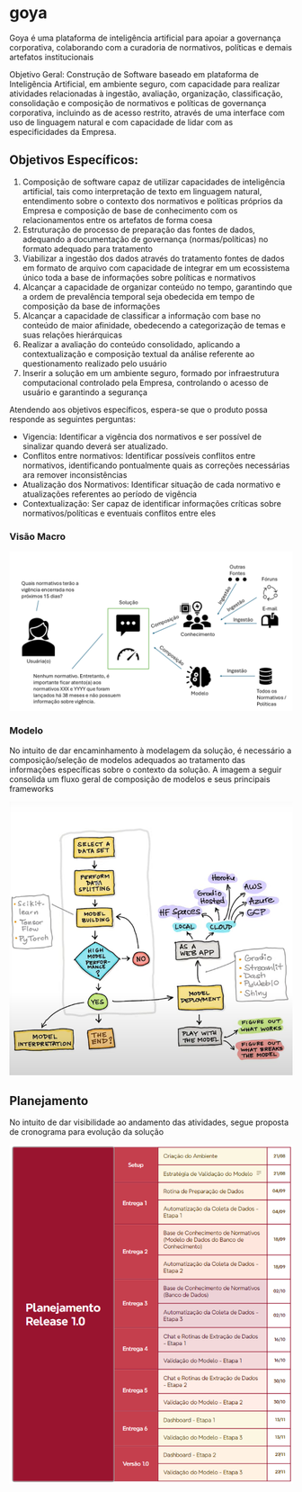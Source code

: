# goya
Goya é uma plataforma de inteligência artificial para apoiar a governança corporativa, colaborando com a curadoria de normativos, políticas e demais artefatos institucionais

Objetivo Geral: Construção de Software baseado em plataforma de Inteligência Artificial, em ambiente seguro, com capacidade para realizar atividades relacionadas à ingestão, avaliação, organização, classificação, consolidação e composição de normativos e políticas de governança corporativa, incluindo as de acesso restrito, através de uma interface com uso de linguagem natural e com capacidade de lidar com as especificidades da Empresa.  

## Objetivos Específicos:
1)	Composição de software capaz de utilizar capacidades de inteligência artificial, tais como interpretação de texto em linguagem natural, entendimento sobre o contexto dos normativos e políticas próprios da Empresa e composição de base de conhecimento com os relacionamentos entre os artefatos de forma coesa
2)	Estruturação de processo de preparação das fontes de dados, adequando a documentação de governança (normas/políticas) no formato adequado para tratamento
3)	Viabilizar a ingestão dos dados através do tratamento fontes de dados em formato de arquivo com capacidade de integrar em um ecossistema único toda a base de informações sobre políticas e normativos
4)	Alcançar a capacidade de organizar conteúdo no tempo, garantindo que a ordem de prevalência temporal seja obedecida em tempo de composição da base de informações
5)	Alcançar a capacidade de classificar a informação com base no conteúdo de maior afinidade, obedecendo a categorização de temas e suas relações hierárquicas
6)	Realizar a avaliação do conteúdo consolidado, aplicando a contextualização e composição textual da análise referente ao questionamento realizado pelo usuário
7)	Inserir a solução em um ambiente seguro, formado por infraestrutura computacional controlado pela Empresa, controlando o acesso de usuário e garantindo a segurança 

Atendendo aos objetivos específicos, espera-se que o produto possa responde as seguintes perguntas:

- Vigencia: Identificar a vigência dos normativos e ser possível de sinalizar quando deverá ser atualizado.
- Conflitos entre normativos: Identificar possíveis conflitos entre normativos, identificando pontualmente quais as correções necessárias ara remover inconsistências
- Atualização dos Normativos: Identificar situação de cada normativo e atualizações referentes ao período de vigência
- Contextualização: Ser capaz de identificar informações críticas sobre normativos/políticas e eventuais conflitos entre eles


### Visão Macro

![Visao Macro dos Componentes da Solucao](VisaoMACRO.png "Goya")

### Modelo

No intuito de dar encaminhamento à modelagem da solução, é necessário a composição/seleção de modelos adequados ao tratamento das informações específicas sobre o contexto da solução. A imagem a seguir consolida um fluxo geral de composição de modelos e seus principais frameworks

![Ciclo de Vida da Composição de Modelos](modelagem.png "Ciclo de Vida da Modelagem")


## Planejamento

No intuito de dar visibilidade ao andamento das atividades, segue proposta de cronograma para evolução da solução

![Cronograma v1](Cronogramav1.png "Cronograma")